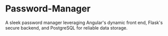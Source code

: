 # Password-Manager
A sleek password manager leveraging Angular's dynamic front end, Flask's secure backend, and PostgreSQL for reliable data storage.
